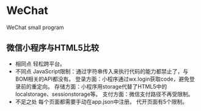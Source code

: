 # WeChat
WeChat small program

## 微信小程序与HTML5比较
* 相同点
轻松跨平台。
* 不同点
JavaScript限制：通过字符串传入来执行代码的能力都禁止了，与BOM相关的API都没有。
登录方面：小程序通过wx.login获取code，避免登录前的重定向。
存储方面：小程序用storage代替了HTML5中的localstorage、sessionstorage等。
支付方面：微信支付路径不再受限制。
* 不足之处
每个页面都需要手动在app.json中注册。
代开页面有5个限制。
